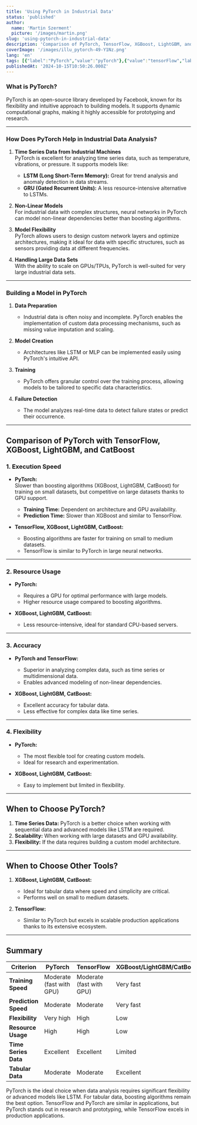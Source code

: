 ```yaml
---
title: 'Using PyTorch in Industrial Data'
status: 'published'
author:
  name: 'Martin Szerment'
  picture: '/images/martin.png'
slug: 'using-pytorch-in-industrial-data'
description: 'Comparison of PyTorch, TensorFlow, XGBoost, LightGBM, and CatBoost in industrial data analysis. The article discusses the use of PyTorch in machine failure prediction, time series data analysis, and compares it with other tools in terms of flexibility, performance, and applications.'
coverImage: '/images/illu_pytorch-49-Y1Nz.png'
lang: 'en'
tags: [{"label":"PyTorch","value":"pyTorch"},{"value":"tensorFlow","label":"TensorFlow"},{"value":"xgBoost","label":"XGBoost"},{"value":"lightGbm","label":"LightGBM"},{"value":"catBoost","label":"CatBoost"},{"label":"industrial data","value":"industrialData"},{"label":"industrial automation","value":"industrialAutomation"},{"label":"algorithm comparison","value":"algorithmComparison"}]
publishedAt: '2024-10-15T10:50:26.000Z'
---
```


### **What is PyTorch?**

PyTorch is an open-source library developed by Facebook, known for its flexibility and intuitive approach to building models. It supports dynamic computational graphs, making it highly accessible for prototyping and research.

---

### **How Does PyTorch Help in Industrial Data Analysis?**

1. **Time Series Data from Industrial Machines**\
   PyTorch is excellent for analyzing time series data, such as temperature, vibrations, or pressure. It supports models like:

   - **LSTM (Long Short-Term Memory):** Great for trend analysis and anomaly detection in data streams.
   - **GRU (Gated Recurrent Units):** A less resource-intensive alternative to LSTMs.

2. **Non-Linear Models**\
   For industrial data with complex structures, neural networks in PyTorch can model non-linear dependencies better than boosting algorithms.

3. **Model Flexibility**\
   PyTorch allows users to design custom network layers and optimize architectures, making it ideal for data with specific structures, such as sensors providing data at different frequencies.

4. **Handling Large Data Sets**\
   With the ability to scale on GPUs/TPUs, PyTorch is well-suited for very large industrial data sets.

---

### **Building a Model in PyTorch**

1. **Data Preparation**

   - Industrial data is often noisy and incomplete. PyTorch enables the implementation of custom data processing mechanisms, such as missing value imputation and scaling.

2. **Model Creation**

   - Architectures like LSTM or MLP can be implemented easily using PyTorch's intuitive API.

3. **Training**

   - PyTorch offers granular control over the training process, allowing models to be tailored to specific data characteristics.

4. **Failure Detection**

   - The model analyzes real-time data to detect failure states or predict their occurrence.

---

## **Comparison of PyTorch with TensorFlow, XGBoost, LightGBM, and CatBoost**

### **1. Execution Speed**

- **PyTorch:**\
  Slower than boosting algorithms (XGBoost, LightGBM, CatBoost) for training on small datasets, but competitive on large datasets thanks to GPU support.

  - **Training Time:** Dependent on architecture and GPU availability.
  - **Prediction Time:** Slower than XGBoost and similar to TensorFlow.

- **TensorFlow, XGBoost, LightGBM, CatBoost:**

  - Boosting algorithms are faster for training on small to medium datasets.
  - TensorFlow is similar to PyTorch in large neural networks.

---

### **2. Resource Usage**

- **PyTorch:**

  - Requires a GPU for optimal performance with large models.
  - Higher resource usage compared to boosting algorithms.

- **XGBoost, LightGBM, CatBoost:**

  - Less resource-intensive, ideal for standard CPU-based servers.

---

### **3. Accuracy**

- **PyTorch and TensorFlow:**

  - Superior in analyzing complex data, such as time series or multidimensional data.
  - Enables advanced modeling of non-linear dependencies.

- **XGBoost, LightGBM, CatBoost:**

  - Excellent accuracy for tabular data.
  - Less effective for complex data like time series.

---

### **4. Flexibility**

- **PyTorch:**

  - The most flexible tool for creating custom models.
  - Ideal for research and experimentation.

- **XGBoost, LightGBM, CatBoost:**

  - Easy to implement but limited in flexibility.

---

## **When to Choose PyTorch?**

1. **Time Series Data:** PyTorch is a better choice when working with sequential data and advanced models like LSTM are required.
2. **Scalability:** When working with large datasets and GPU availability.
3. **Flexibility:** If the data requires building a custom model architecture.

---

## **When to Choose Other Tools?**

1. **XGBoost, LightGBM, CatBoost:**

   - Ideal for tabular data where speed and simplicity are critical.
   - Performs well on small to medium datasets.

2. **TensorFlow:**

   - Similar to PyTorch but excels in scalable production applications thanks to its extensive ecosystem.

---

## **Summary**

| **Criterion** | **PyTorch** | **TensorFlow** | **XGBoost/LightGBM/CatBoost** |
| --- | --- | --- | --- |
| **Training Speed** | Moderate (fast with GPU) | Moderate (fast with GPU) | Very fast |
| **Prediction Speed** | Moderate | Moderate | Very fast |
| **Flexibility** | Very high | High | Low |
| **Resource Usage** | High | High | Low |
| **Time Series Data** | Excellent | Excellent | Limited |
| **Tabular Data** | Moderate | Moderate | Excellent |

PyTorch is the ideal choice when data analysis requires significant flexibility or advanced models like LSTM. For tabular data, boosting algorithms remain the best option. TensorFlow and PyTorch are similar in applications, but PyTorch stands out in research and prototyping, while TensorFlow excels in production applications.
